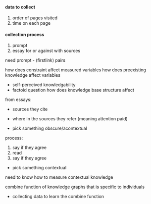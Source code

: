 #### data to collect
1. order of pages visited
1. time on each page


#### collection process
1. prompt
1. essay for or against with sources

need prompt - (firstlink) pairs

how does constraint affect measured variables
how does preexisting knowledge affect variables
 - self-perceived knowledgability
 - factoid question
how does knowledge base structure affect

from essays:
 - sources they cite
 - where in the sources they refer (meaning attention paid)

 - pick something obscure/acontextual


process:
1. say if they agree
1. read
1. say if they agree

 - pick something contextual

 need to know how to measure contextual knowledge


combine function of knowledge graphs that is specific to individuals
 - collecting data to learn the combine function


